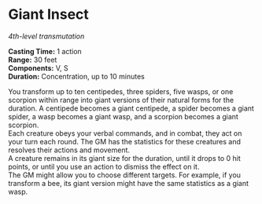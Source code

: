 # Giant Insect 
_4th-level transmutation_  

**Casting Time:** 1 action    
**Range:** 30 feet    
**Components:** V, S    
**Duration:** Concentration, up to 10 minutes 

You transform up to ten centipedes, three spiders, five wasps, or one scorpion within range into giant versions of their natural forms for the duration. A centipede becomes a giant centipede, a spider becomes a giant spider, a wasp becomes a giant wasp, and a scorpion becomes a giant scorpion.    
Each creature obeys your verbal commands, and in combat, they act on your turn each round. The GM has the statistics for these creatures and resolves their actions and movement.    
A creature remains in its giant size for the duration, until it drops to 0 hit points, or until you use an action to dismiss the effect on it.    
The GM might allow you to choose different targets. For example, if you transform a bee, its giant version might have the same statistics as a giant wasp. 
